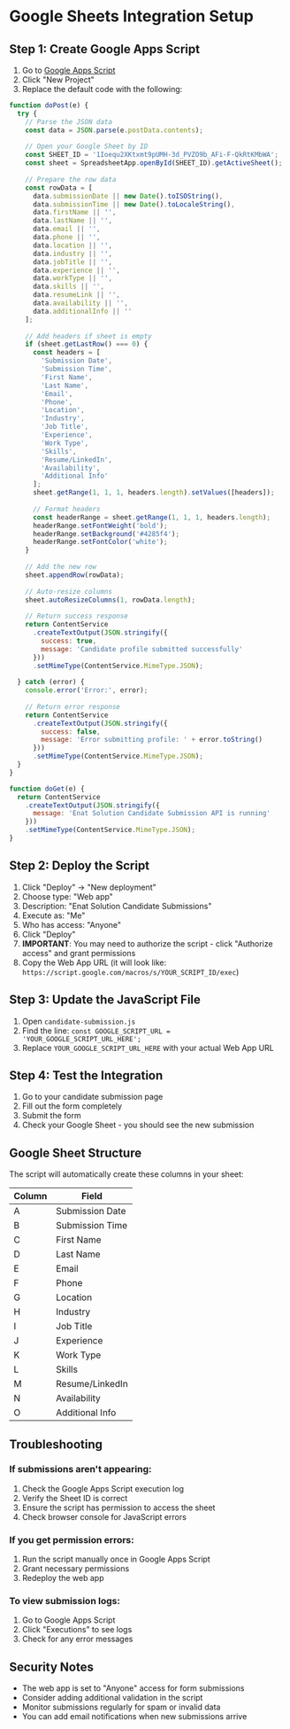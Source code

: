 # Google Sheets Integration Setup

## Step 1: Create Google Apps Script

1. Go to [Google Apps Script](https://script.google.com/)
2. Click "New Project"
3. Replace the default code with the following:

```javascript
function doPost(e) {
  try {
    // Parse the JSON data
    const data = JSON.parse(e.postData.contents);
    
    // Open your Google Sheet by ID
    const SHEET_ID = '1Ioequ2XKtxmt9pUMH-3d_PVZO9b_AFi-F-QkRtKMbWA';
    const sheet = SpreadsheetApp.openById(SHEET_ID).getActiveSheet();
    
    // Prepare the row data
    const rowData = [
      data.submissionDate || new Date().toISOString(),
      data.submissionTime || new Date().toLocaleString(),
      data.firstName || '',
      data.lastName || '',
      data.email || '',
      data.phone || '',
      data.location || '',
      data.industry || '',
      data.jobTitle || '',
      data.experience || '',
      data.workType || '',
      data.skills || '',
      data.resumeLink || '',
      data.availability || '',
      data.additionalInfo || ''
    ];
    
    // Add headers if sheet is empty
    if (sheet.getLastRow() === 0) {
      const headers = [
        'Submission Date',
        'Submission Time',
        'First Name',
        'Last Name',
        'Email',
        'Phone',
        'Location',
        'Industry',
        'Job Title',
        'Experience',
        'Work Type',
        'Skills',
        'Resume/LinkedIn',
        'Availability',
        'Additional Info'
      ];
      sheet.getRange(1, 1, 1, headers.length).setValues([headers]);
      
      // Format headers
      const headerRange = sheet.getRange(1, 1, 1, headers.length);
      headerRange.setFontWeight('bold');
      headerRange.setBackground('#4285f4');
      headerRange.setFontColor('white');
    }
    
    // Add the new row
    sheet.appendRow(rowData);
    
    // Auto-resize columns
    sheet.autoResizeColumns(1, rowData.length);
    
    // Return success response
    return ContentService
      .createTextOutput(JSON.stringify({
        success: true,
        message: 'Candidate profile submitted successfully'
      }))
      .setMimeType(ContentService.MimeType.JSON);
      
  } catch (error) {
    console.error('Error:', error);
    
    // Return error response
    return ContentService
      .createTextOutput(JSON.stringify({
        success: false,
        message: 'Error submitting profile: ' + error.toString()
      }))
      .setMimeType(ContentService.MimeType.JSON);
  }
}

function doGet(e) {
  return ContentService
    .createTextOutput(JSON.stringify({
      message: 'Enat Solution Candidate Submission API is running'
    }))
    .setMimeType(ContentService.MimeType.JSON);
}
```

## Step 2: Deploy the Script

1. Click "Deploy" → "New deployment"
2. Choose type: "Web app"
3. Description: "Enat Solution Candidate Submissions"
4. Execute as: "Me"
5. Who has access: "Anyone"
6. Click "Deploy"
7. **IMPORTANT**: You may need to authorize the script - click "Authorize access" and grant permissions
8. Copy the Web App URL (it will look like: `https://script.google.com/macros/s/YOUR_SCRIPT_ID/exec`)

## Step 3: Update the JavaScript File

1. Open `candidate-submission.js`
2. Find the line: `const GOOGLE_SCRIPT_URL = 'YOUR_GOOGLE_SCRIPT_URL_HERE';`
3. Replace `YOUR_GOOGLE_SCRIPT_URL_HERE` with your actual Web App URL

## Step 4: Test the Integration

1. Go to your candidate submission page
2. Fill out the form completely
3. Submit the form
4. Check your Google Sheet - you should see the new submission

## Google Sheet Structure

The script will automatically create these columns in your sheet:

| Column | Field |
|--------|-------|
| A | Submission Date |
| B | Submission Time |
| C | First Name |
| D | Last Name |
| E | Email |
| F | Phone |
| G | Location |
| H | Industry |
| I | Job Title |
| J | Experience |
| K | Work Type |
| L | Skills |
| M | Resume/LinkedIn |
| N | Availability |
| O | Additional Info |

## Troubleshooting

### If submissions aren't appearing:
1. Check the Google Apps Script execution log
2. Verify the Sheet ID is correct
3. Ensure the script has permission to access the sheet
4. Check browser console for JavaScript errors

### If you get permission errors:
1. Run the script manually once in Google Apps Script
2. Grant necessary permissions
3. Redeploy the web app

### To view submission logs:
1. Go to Google Apps Script
2. Click "Executions" to see logs
3. Check for any error messages

## Security Notes

- The web app is set to "Anyone" access for form submissions
- Consider adding additional validation in the script
- Monitor submissions regularly for spam or invalid data
- You can add email notifications when new submissions arrive
